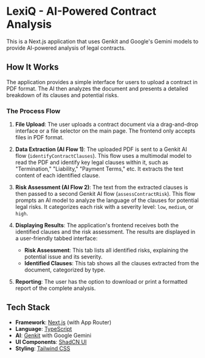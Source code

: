 # LexiQ - AI-Powered Contract Analysis

This is a Next.js application that uses Genkit and Google's Gemini models to provide AI-powered analysis of legal contracts.

## How It Works

The application provides a simple interface for users to upload a contract in PDF format. The AI then analyzes the document and presents a detailed breakdown of its clauses and potential risks.

### The Process Flow

1.  **File Upload**: The user uploads a contract document via a drag-and-drop interface or a file selector on the main page. The frontend only accepts files in PDF format.

2.  **Data Extraction (AI Flow 1)**: The uploaded PDF is sent to a Genkit AI flow (`identifyContractClauses`). This flow uses a multimodal model to read the PDF and identify key legal clauses within it, such as "Termination," "Liability," "Payment Terms," etc. It extracts the text content of each identified clause.

3.  **Risk Assessment (AI Flow 2)**: The text from the extracted clauses is then passed to a second Genkit AI flow (`assessContractRisk`). This flow prompts an AI model to analyze the language of the clauses for potential legal risks. It categorizes each risk with a severity level: `low`, `medium`, or `high`.

4.  **Displaying Results**: The application's frontend receives both the identified clauses and the risk assessment. The results are displayed in a user-friendly tabbed interface:
    *   **Risk Assessment**: This tab lists all identified risks, explaining the potential issue and its severity.
    *   **Identified Clauses**: This tab shows all the clauses extracted from the document, categorized by type.

5.  **Reporting**: The user has the option to download or print a formatted report of the complete analysis.

## Tech Stack

*   **Framework**: [Next.js](https://nextjs.org/) (with App Router)
*   **Language**: [TypeScript](https://www.typescriptlang.org/)
*   **AI**: [Genkit](https://firebase.google.com/docs/genkit) with Google Gemini
*   **UI Components**: [ShadCN UI](https://ui.shadcn.com/)
*   **Styling**: [Tailwind CSS](https://tailwindcss.com/)
